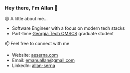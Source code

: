 ### Hey there, I'm Allan 👋


😄  A little about me...
- Software Engineer with a focus on modern tech stacks
- Part-time [Georgia Tech OMSCS](https://omscs.gatech.edu/current-courses) graduate student


📫  Feel free to connect with me 
- Website: [aeserna.com](https://aeserna.com)
- Email: [emanuallan@gmail.com](mailto:emanuallan@gmail.com)
- LinkedIn: [allan-serna](https://www.linkedin.com/in/allan-serna)
